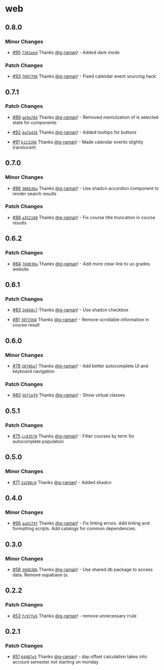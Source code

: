 # web

## 0.8.0

### Minor Changes

- [#95](https://github.com/g-raman/uenroll/pull/95) [`7361eed`](https://github.com/g-raman/uenroll/commit/7361eed9636c8877f7c5d0d88ec5d92e114b56ae) Thanks [@g-raman](https://github.com/g-raman)! - Added dark mode

### Patch Changes

- [#93](https://github.com/g-raman/uenroll/pull/93) [`7897786`](https://github.com/g-raman/uenroll/commit/7897786f447c6657514c8be31d0597bfd77a6850) Thanks [@g-raman](https://github.com/g-raman)! - Fixed calendar event sourcing hack

## 0.7.1

### Patch Changes

- [#89](https://github.com/g-raman/uenroll/pull/89) [`ae9a784`](https://github.com/g-raman/uenroll/commit/ae9a78425425f264daab44611eda92f8ad6ed3f7) Thanks [@g-raman](https://github.com/g-raman)! - Removed memoization of is selected state for components

- [#92](https://github.com/g-raman/uenroll/pull/92) [`da7a426`](https://github.com/g-raman/uenroll/commit/da7a426e3a454d69908db8ffe27fafbfcfb29fb5) Thanks [@g-raman](https://github.com/g-raman)! - Added tooltips for buttons

- [#91](https://github.com/g-raman/uenroll/pull/91) [`b12328b`](https://github.com/g-raman/uenroll/commit/b12328bdde2760db738df15650d20520b840f362) Thanks [@g-raman](https://github.com/g-raman)! - Made calendar events slightly translucent

## 0.7.0

### Minor Changes

- [#86](https://github.com/g-raman/uenroll/pull/86) [`306b36a`](https://github.com/g-raman/uenroll/commit/306b36adecfb97cf252bff4f2e484db41dfa4dde) Thanks [@g-raman](https://github.com/g-raman)! - Use shadcn accordion component to render search results

### Patch Changes

- [#88](https://github.com/g-raman/uenroll/pull/88) [`a352100`](https://github.com/g-raman/uenroll/commit/a352100295c5ef5dac975b72bf6c8b4759591d66) Thanks [@g-raman](https://github.com/g-raman)! - Fix course title truncation in course results

## 0.6.2

### Patch Changes

- [#84](https://github.com/g-raman/uenroll/pull/84) [`78d030a`](https://github.com/g-raman/uenroll/commit/78d030a1497c44d9642584c0fdd5badfb05a997f) Thanks [@g-raman](https://github.com/g-raman)! - Add more clear link to uo grades website

## 0.6.1

### Patch Changes

- [#83](https://github.com/g-raman/uenroll/pull/83) [`24858c7`](https://github.com/g-raman/uenroll/commit/24858c7f4f42f7dfddf5bf6c04542dffa3604999) Thanks [@g-raman](https://github.com/g-raman)! - Use shadcn checkbox

- [#81](https://github.com/g-raman/uenroll/pull/81) [`3071568`](https://github.com/g-raman/uenroll/commit/307156854674abb842fa04c58f25fff99b2491e7) Thanks [@g-raman](https://github.com/g-raman)! - Remove scrollable information in course result

## 0.6.0

### Minor Changes

- [#78](https://github.com/g-raman/uenroll/pull/78) [`2678ba7`](https://github.com/g-raman/uenroll/commit/2678ba7d2c018ebbb0196baeec8ef3e784daa9d9) Thanks [@g-raman](https://github.com/g-raman)! - Add better autocomplete UI and keyboard navigation

### Patch Changes

- [#80](https://github.com/g-raman/uenroll/pull/80) [`56f1ef9`](https://github.com/g-raman/uenroll/commit/56f1ef9843a5e55484b39fddb7b81651eec76759) Thanks [@g-raman](https://github.com/g-raman)! - Show virtual classes

## 0.5.1

### Patch Changes

- [#75](https://github.com/g-raman/uenroll/pull/75) [`cc83570`](https://github.com/g-raman/uenroll/commit/cc83570636d131e45b4466871f67a3b924a60ba7) Thanks [@g-raman](https://github.com/g-raman)! - Filter courses by term for autocomplete population

## 0.5.0

### Minor Changes

- [#71](https://github.com/g-raman/uenroll/pull/71) [`2a288c0`](https://github.com/g-raman/uenroll/commit/2a288c042dc2e8b22fdbafa2014c8c37ea9ce10f) Thanks [@g-raman](https://github.com/g-raman)! - Added shadcn

## 0.4.0

### Minor Changes

- [#66](https://github.com/g-raman/uenroll/pull/66) [`aa4174f`](https://github.com/g-raman/uenroll/commit/aa4174f6f8c7a6d03d61ef2fbba9c62be869e289) Thanks [@g-raman](https://github.com/g-raman)! - Fix linting errors. Add linting and formatting scripts. Add catalogs for common dependencies.

## 0.3.0

### Minor Changes

- [#58](https://github.com/g-raman/uenroll/pull/58) [`39d630b`](https://github.com/g-raman/uenroll/commit/39d630b002bf5bf1e11b7e32f81468efa72a6b63) Thanks [@g-raman](https://github.com/g-raman)! - Use shared db package to access data. Remove supabase-js.

## 0.2.2

### Patch Changes

- [#53](https://github.com/g-raman/uenroll/pull/53) [`fc97fa5`](https://github.com/g-raman/uenroll/commit/fc97fa5457afee2ff3dea00beab6ddfc3dc4a12e) Thanks [@g-raman](https://github.com/g-raman)! - remove unnecessary rrule

## 0.2.1

### Patch Changes

- [#51](https://github.com/g-raman/uenroll/pull/51) [`64407e3`](https://github.com/g-raman/uenroll/commit/64407e3b2ae8096533103757ecb6051e202f17d0) Thanks [@g-raman](https://github.com/g-raman)! - day offset calculation takes into account semester not starting on monday
